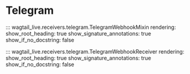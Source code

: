 # Telegram

::: wagtail_live.receivers.telegram.TelegramWebhookMixin
    rendering:
      show_root_heading: true
      show_signature_annotations: true
      show_if_no_docstring: false

::: wagtail_live.receivers.telegram.TelegramWebhookReceiver
    rendering:
      show_root_heading: true
      show_signature_annotations: true
      show_if_no_docstring: false

